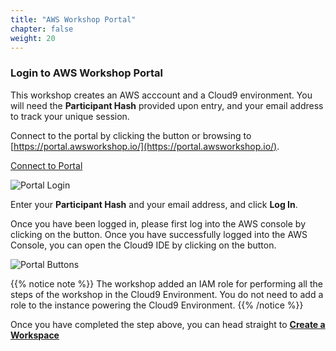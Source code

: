 ```yaml
---
title: "AWS Workshop Portal"
chapter: false
weight: 20
---
```


### Login to AWS Workshop Portal

This workshop creates an AWS acccount and a Cloud9 environment. You will need the **Participant Hash** provided upon entry, and your email address to track your unique session.

Connect to the portal by clicking the button or browsing to [https://portal.awsworkshop.io/](https://portal.awsworkshop.io/).

<a
  href="https://portal.awsworkshop.io/"
target="_blank" class="btn btn-default">
Connect to Portal
<i class="fas fa-sign-in-alt"></i>
</a>

![Portal Login](/images/portal_login.png)

Enter your **Participant Hash** and your email address, and click **Log In**.

Once you have been logged in, please first log into the AWS console by clicking on the <i class="fas fa-terminal"></i> button. Once you have successfully logged into the AWS Console, you can open the Cloud9 IDE by clicking on the <i class="fas fa-desktop"></i> button.

![Portal Buttons](/images/portal_buttons.png)

{{% notice note %}}
The workshop added an IAM role for performing all the steps of the workshop in the Cloud9 Environment. You do not need to add a role to the instance powering the Cloud9 Environment.
{{% /notice %}}

Once you have completed the step above, you can head straight to [**Create a Workspace**](/prerequisites/workspace/)
